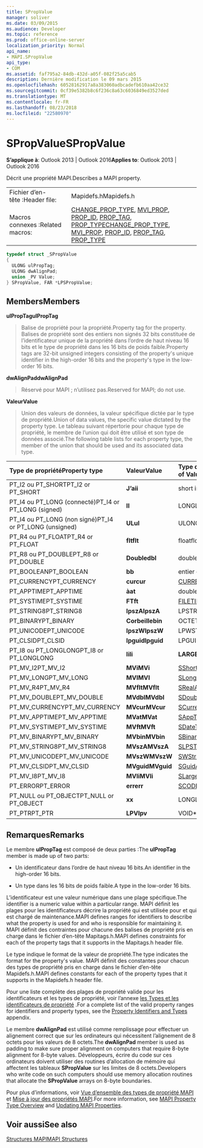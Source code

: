 ```yaml
---
title: SPropValue
manager: soliver
ms.date: 03/09/2015
ms.audience: Developer
ms.topic: reference
ms.prod: office-online-server
localization_priority: Normal
api_name:
- MAPI.SPropValue
api_type:
- COM
ms.assetid: faf795a2-84db-432d-a05f-082f25a5cab5
description: Dernière modification le 09 mars 2015
ms.openlocfilehash: 60528162917a8a383060adbcadefb610aa42ce32
ms.sourcegitcommit: 0cf39e5382b8c6f236c8a63c6036849ed3527ded
ms.translationtype: MT
ms.contentlocale: fr-FR
ms.lasthandoff: 08/23/2018
ms.locfileid: "22580970"
---
```

# <a name="spropvalue"></a><span data-ttu-id="b8116-103">SPropValue</span><span class="sxs-lookup"><span data-stu-id="b8116-103">SPropValue</span></span>

  
  
<span data-ttu-id="b8116-104">**S’applique à**: Outlook 2013 | Outlook 2016</span><span class="sxs-lookup"><span data-stu-id="b8116-104">**Applies to**: Outlook 2013 | Outlook 2016</span></span> 
  
<span data-ttu-id="b8116-105">Décrit une propriété MAPI.</span><span class="sxs-lookup"><span data-stu-id="b8116-105">Describes a MAPI property.</span></span>
  
|||
|:-----|:-----|
|<span data-ttu-id="b8116-106">Fichier d’en-tête :</span><span class="sxs-lookup"><span data-stu-id="b8116-106">Header file:</span></span>  <br/> |<span data-ttu-id="b8116-107">Mapidefs.h</span><span class="sxs-lookup"><span data-stu-id="b8116-107">Mapidefs.h</span></span>  <br/> |
|<span data-ttu-id="b8116-108">Macros connexes :</span><span class="sxs-lookup"><span data-stu-id="b8116-108">Related macros:</span></span>  <br/> |<span data-ttu-id="b8116-109">[CHANGE_PROP_TYPE](change_prop_type.md), [MVI_PROP](mvi_prop.md), [PROP_ID](prop_id.md), [PROP_TAG](prop_tag.md), [PROP_TYPE](prop_type.md)</span><span class="sxs-lookup"><span data-stu-id="b8116-109">[CHANGE_PROP_TYPE](change_prop_type.md), [MVI_PROP](mvi_prop.md), [PROP_ID](prop_id.md), [PROP_TAG](prop_tag.md), [PROP_TYPE](prop_type.md)</span></span> <br/> |
   
```cpp
typedef struct _SPropValue
{
  ULONG ulPropTag;
  ULONG dwAlignPad;
  union _PV Value;
} SPropValue, FAR *LPSPropValue;

```

## <a name="members"></a><span data-ttu-id="b8116-110">Members</span><span class="sxs-lookup"><span data-stu-id="b8116-110">Members</span></span>

 <span data-ttu-id="b8116-111">**ulPropTag**</span><span class="sxs-lookup"><span data-stu-id="b8116-111">**ulPropTag**</span></span>
  
> <span data-ttu-id="b8116-112">Balise de propriété pour la propriété.</span><span class="sxs-lookup"><span data-stu-id="b8116-112">Property tag for the property.</span></span> <span data-ttu-id="b8116-113">Balises de propriété sont des entiers non signés 32 bits constituée de l’identificateur unique de la propriété dans l’ordre de haut niveau 16 bits et le type de propriété dans les 16 bits de poids faible.</span><span class="sxs-lookup"><span data-stu-id="b8116-113">Property tags are 32-bit unsigned integers consisting of the property's unique identifier in the high-order 16 bits and the property's type in the low-order 16 bits.</span></span>
    
 <span data-ttu-id="b8116-114">**dwAlignPad**</span><span class="sxs-lookup"><span data-stu-id="b8116-114">**dwAlignPad**</span></span>
  
> <span data-ttu-id="b8116-115">Réservé pour MAPI ; n’utilisez pas.</span><span class="sxs-lookup"><span data-stu-id="b8116-115">Reserved for MAPI; do not use.</span></span> 
    
 <span data-ttu-id="b8116-116">**Valeur**</span><span class="sxs-lookup"><span data-stu-id="b8116-116">**Value**</span></span>
  
> <span data-ttu-id="b8116-117">Union des valeurs de données, la valeur spécifique dictée par le type de propriété.</span><span class="sxs-lookup"><span data-stu-id="b8116-117">Union of data values, the specific value dictated by the property type.</span></span> <span data-ttu-id="b8116-118">Le tableau suivant répertorie pour chaque type de propriété, le membre de l’union qui doit être utilisé et son type de données associé.</span><span class="sxs-lookup"><span data-stu-id="b8116-118">The following table lists for each property type, the member of the union that should be used and its associated data type.</span></span>
    
|<span data-ttu-id="b8116-119">**Type de propriété**</span><span class="sxs-lookup"><span data-stu-id="b8116-119">**Property type**</span></span>|<span data-ttu-id="b8116-120">**Valeur**</span><span class="sxs-lookup"><span data-stu-id="b8116-120">**Value**</span></span>|<span data-ttu-id="b8116-121">**Type de données de valeur**</span><span class="sxs-lookup"><span data-stu-id="b8116-121">**Data type of Value**</span></span>|
|:-----|:-----|:-----|
|<span data-ttu-id="b8116-122">PT_I2 ou PT_SHORT</span><span class="sxs-lookup"><span data-stu-id="b8116-122">PT_I2 or PT_SHORT</span></span>  <br/> |<span data-ttu-id="b8116-123">**J’ai**</span><span class="sxs-lookup"><span data-stu-id="b8116-123">**i**</span></span> <br/> |<span data-ttu-id="b8116-124">short int</span><span class="sxs-lookup"><span data-stu-id="b8116-124">short int</span></span>  <br/> |
|<span data-ttu-id="b8116-125">PT_I4 ou PT_LONG (connecté)</span><span class="sxs-lookup"><span data-stu-id="b8116-125">PT_I4 or PT_LONG (signed)</span></span>  <br/> |<span data-ttu-id="b8116-126">**l**</span><span class="sxs-lookup"><span data-stu-id="b8116-126">**l**</span></span> <br/> |<span data-ttu-id="b8116-127">LONG</span><span class="sxs-lookup"><span data-stu-id="b8116-127">LONG</span></span>  <br/> |
|<span data-ttu-id="b8116-128">PT_I4 ou PT_LONG (non signé)</span><span class="sxs-lookup"><span data-stu-id="b8116-128">PT_I4 or PT_LONG (unsigned)</span></span>  <br/> |<span data-ttu-id="b8116-129">**UL**</span><span class="sxs-lookup"><span data-stu-id="b8116-129">**ul**</span></span> <br/> |<span data-ttu-id="b8116-130">ULONG</span><span class="sxs-lookup"><span data-stu-id="b8116-130">ULONG</span></span>  <br/> |
|<span data-ttu-id="b8116-131">PT_R4 ou PT_FLOAT</span><span class="sxs-lookup"><span data-stu-id="b8116-131">PT_R4 or PT_FLOAT</span></span>  <br/> |<span data-ttu-id="b8116-132">**flt**</span><span class="sxs-lookup"><span data-stu-id="b8116-132">**flt**</span></span> <br/> |<span data-ttu-id="b8116-133">float</span><span class="sxs-lookup"><span data-stu-id="b8116-133">float</span></span>  <br/> |
|<span data-ttu-id="b8116-134">PT_R8 ou PT_DOUBLE</span><span class="sxs-lookup"><span data-stu-id="b8116-134">PT_R8 or PT_DOUBLE</span></span>  <br/> |<span data-ttu-id="b8116-135">**Double**</span><span class="sxs-lookup"><span data-stu-id="b8116-135">**dbl**</span></span> <br/> |<span data-ttu-id="b8116-136">double</span><span class="sxs-lookup"><span data-stu-id="b8116-136">double</span></span>  <br/> |
|<span data-ttu-id="b8116-137">PT_BOOLEAN</span><span class="sxs-lookup"><span data-stu-id="b8116-137">PT_BOOLEAN</span></span>  <br/> |<span data-ttu-id="b8116-138">**b**</span><span class="sxs-lookup"><span data-stu-id="b8116-138">**b**</span></span> <br/> |<span data-ttu-id="b8116-139">entier court</span><span class="sxs-lookup"><span data-stu-id="b8116-139">unsigned short int</span></span>  <br/> |
|<span data-ttu-id="b8116-140">PT_CURRENCY</span><span class="sxs-lookup"><span data-stu-id="b8116-140">PT_CURRENCY</span></span>  <br/> |<span data-ttu-id="b8116-141">**cur**</span><span class="sxs-lookup"><span data-stu-id="b8116-141">**cur**</span></span> <br/> |[<span data-ttu-id="b8116-142">CURRENCY</span><span class="sxs-lookup"><span data-stu-id="b8116-142">CURRENCY</span></span>](currency.md) <br/> |
|<span data-ttu-id="b8116-143">PT_APPTIME</span><span class="sxs-lookup"><span data-stu-id="b8116-143">PT_APPTIME</span></span>  <br/> |<span data-ttu-id="b8116-144">**à**</span><span class="sxs-lookup"><span data-stu-id="b8116-144">**at**</span></span> <br/> |<span data-ttu-id="b8116-145">double</span><span class="sxs-lookup"><span data-stu-id="b8116-145">double</span></span>  <br/> |
|<span data-ttu-id="b8116-146">PT_SYSTIME</span><span class="sxs-lookup"><span data-stu-id="b8116-146">PT_SYSTIME</span></span>  <br/> |<span data-ttu-id="b8116-147">**FT**</span><span class="sxs-lookup"><span data-stu-id="b8116-147">**ft**</span></span> <br/> |[<span data-ttu-id="b8116-148">FILETIME</span><span class="sxs-lookup"><span data-stu-id="b8116-148">FILETIME</span></span>](filetime.md) <br/> |
|<span data-ttu-id="b8116-149">PT_STRING8</span><span class="sxs-lookup"><span data-stu-id="b8116-149">PT_STRING8</span></span>  <br/> |<span data-ttu-id="b8116-150">**lpszA**</span><span class="sxs-lookup"><span data-stu-id="b8116-150">**lpszA**</span></span> <br/> |<span data-ttu-id="b8116-151">LPSTR</span><span class="sxs-lookup"><span data-stu-id="b8116-151">LPSTR</span></span>  <br/> |
|<span data-ttu-id="b8116-152">PT_BINARY</span><span class="sxs-lookup"><span data-stu-id="b8116-152">PT_BINARY</span></span>  <br/> |<span data-ttu-id="b8116-153">**Corbeille**</span><span class="sxs-lookup"><span data-stu-id="b8116-153">**bin**</span></span> <br/> |<span data-ttu-id="b8116-154">OCTETS [array]</span><span class="sxs-lookup"><span data-stu-id="b8116-154">BYTE [array]</span></span>  <br/> |
|<span data-ttu-id="b8116-155">PT_UNICODE</span><span class="sxs-lookup"><span data-stu-id="b8116-155">PT_UNICODE</span></span>  <br/> |<span data-ttu-id="b8116-156">**lpszW**</span><span class="sxs-lookup"><span data-stu-id="b8116-156">**lpszW**</span></span> <br/> |<span data-ttu-id="b8116-157">LPWSTR</span><span class="sxs-lookup"><span data-stu-id="b8116-157">LPWSTR</span></span>  <br/> |
|<span data-ttu-id="b8116-158">PT_CLSID</span><span class="sxs-lookup"><span data-stu-id="b8116-158">PT_CLSID</span></span>  <br/> |<span data-ttu-id="b8116-159">**lpguid**</span><span class="sxs-lookup"><span data-stu-id="b8116-159">**lpguid**</span></span> <br/> |<span data-ttu-id="b8116-160">LPGUID</span><span class="sxs-lookup"><span data-stu-id="b8116-160">LPGUID</span></span>  <br/> |
|<span data-ttu-id="b8116-161">PT_I8 ou PT_LONGLONG</span><span class="sxs-lookup"><span data-stu-id="b8116-161">PT_I8 or PT_LONGLONG</span></span>  <br/> |<span data-ttu-id="b8116-162">**li**</span><span class="sxs-lookup"><span data-stu-id="b8116-162">**li**</span></span> <br/> |<span data-ttu-id="b8116-163">**LARGE_INTEGER**</span><span class="sxs-lookup"><span data-stu-id="b8116-163">**LARGE_INTEGER**</span></span> <br/> |
|<span data-ttu-id="b8116-164">PT_MV_I2</span><span class="sxs-lookup"><span data-stu-id="b8116-164">PT_MV_I2</span></span>  <br/> |<span data-ttu-id="b8116-165">**MVi**</span><span class="sxs-lookup"><span data-stu-id="b8116-165">**MVi**</span></span> <br/> |[<span data-ttu-id="b8116-166">SShortArray</span><span class="sxs-lookup"><span data-stu-id="b8116-166">SShortArray</span></span>](sshortarray.md) <br/> |
|<span data-ttu-id="b8116-167">PT_MV_LONG</span><span class="sxs-lookup"><span data-stu-id="b8116-167">PT_MV_LONG</span></span>  <br/> |<span data-ttu-id="b8116-168">**MVI**</span><span class="sxs-lookup"><span data-stu-id="b8116-168">**MVI**</span></span> <br/> |[<span data-ttu-id="b8116-169">SLongArray</span><span class="sxs-lookup"><span data-stu-id="b8116-169">SLongArray</span></span>](slongarray.md) <br/> |
|<span data-ttu-id="b8116-170">PT_MV_R4</span><span class="sxs-lookup"><span data-stu-id="b8116-170">PT_MV_R4</span></span>  <br/> |<span data-ttu-id="b8116-171">**MVflt**</span><span class="sxs-lookup"><span data-stu-id="b8116-171">**MVflt**</span></span> <br/> |[<span data-ttu-id="b8116-172">SRealArray</span><span class="sxs-lookup"><span data-stu-id="b8116-172">SRealArray</span></span>](srealarray.md) <br/> |
|<span data-ttu-id="b8116-173">PT_MV_DOUBLE</span><span class="sxs-lookup"><span data-stu-id="b8116-173">PT_MV_DOUBLE</span></span>  <br/> |<span data-ttu-id="b8116-174">**MVdbl**</span><span class="sxs-lookup"><span data-stu-id="b8116-174">**MVdbl**</span></span> <br/> |[<span data-ttu-id="b8116-175">SDoubleArray</span><span class="sxs-lookup"><span data-stu-id="b8116-175">SDoubleArray</span></span>](sdoublearray.md) <br/> |
|<span data-ttu-id="b8116-176">PT_MV_CURRENCY</span><span class="sxs-lookup"><span data-stu-id="b8116-176">PT_MV_CURRENCY</span></span>  <br/> |<span data-ttu-id="b8116-177">**MVcur**</span><span class="sxs-lookup"><span data-stu-id="b8116-177">**MVcur**</span></span> <br/> |[<span data-ttu-id="b8116-178">SCurrencyArray</span><span class="sxs-lookup"><span data-stu-id="b8116-178">SCurrencyArray</span></span>](scurrencyarray.md) <br/> |
|<span data-ttu-id="b8116-179">PT_MV_APPTIME</span><span class="sxs-lookup"><span data-stu-id="b8116-179">PT_MV_APPTIME</span></span>  <br/> |<span data-ttu-id="b8116-180">**MVat**</span><span class="sxs-lookup"><span data-stu-id="b8116-180">**MVat**</span></span> <br/> |[<span data-ttu-id="b8116-181">SAppTimeArray</span><span class="sxs-lookup"><span data-stu-id="b8116-181">SAppTimeArray</span></span>](sapptimearray.md) <br/> |
|<span data-ttu-id="b8116-182">PT_MV_SYSTIME</span><span class="sxs-lookup"><span data-stu-id="b8116-182">PT_MV_SYSTIME</span></span>  <br/> |<span data-ttu-id="b8116-183">**MVft**</span><span class="sxs-lookup"><span data-stu-id="b8116-183">**MVft**</span></span> <br/> |[<span data-ttu-id="b8116-184">SDateTimeArray</span><span class="sxs-lookup"><span data-stu-id="b8116-184">SDateTimeArray</span></span>](sdatetimearray.md) <br/> |
|<span data-ttu-id="b8116-185">PT_MV_BINARY</span><span class="sxs-lookup"><span data-stu-id="b8116-185">PT_MV_BINARY</span></span>  <br/> |<span data-ttu-id="b8116-186">**MVbin**</span><span class="sxs-lookup"><span data-stu-id="b8116-186">**MVbin**</span></span> <br/> |[<span data-ttu-id="b8116-187">SBinaryArray</span><span class="sxs-lookup"><span data-stu-id="b8116-187">SBinaryArray</span></span>](sbinaryarray.md) <br/> |
|<span data-ttu-id="b8116-188">PT_MV_STRING8</span><span class="sxs-lookup"><span data-stu-id="b8116-188">PT_MV_STRING8</span></span>  <br/> |<span data-ttu-id="b8116-189">**MVszA**</span><span class="sxs-lookup"><span data-stu-id="b8116-189">**MVszA**</span></span> <br/> |[<span data-ttu-id="b8116-190">SLPSTRArray</span><span class="sxs-lookup"><span data-stu-id="b8116-190">SLPSTRArray</span></span>](slpstrarray.md) <br/> |
|<span data-ttu-id="b8116-191">PT_MV_UNICODE</span><span class="sxs-lookup"><span data-stu-id="b8116-191">PT_MV_UNICODE</span></span>  <br/> |<span data-ttu-id="b8116-192">**MVszW**</span><span class="sxs-lookup"><span data-stu-id="b8116-192">**MVszW**</span></span> <br/> |[<span data-ttu-id="b8116-193">SWStringArray</span><span class="sxs-lookup"><span data-stu-id="b8116-193">SWStringArray</span></span>](swstringarray.md) <br/> |
|<span data-ttu-id="b8116-194">PT_MV_CLSID</span><span class="sxs-lookup"><span data-stu-id="b8116-194">PT_MV_CLSID</span></span>  <br/> |<span data-ttu-id="b8116-195">**MVguid**</span><span class="sxs-lookup"><span data-stu-id="b8116-195">**MVguid**</span></span> <br/> |[<span data-ttu-id="b8116-196">SGuidArray</span><span class="sxs-lookup"><span data-stu-id="b8116-196">SGuidArray</span></span>](sguidarray.md) <br/> |
|<span data-ttu-id="b8116-197">PT_MV_I8</span><span class="sxs-lookup"><span data-stu-id="b8116-197">PT_MV_I8</span></span>  <br/> |<span data-ttu-id="b8116-198">**MVli**</span><span class="sxs-lookup"><span data-stu-id="b8116-198">**MVli**</span></span> <br/> |[<span data-ttu-id="b8116-199">SLargeIntegerArray</span><span class="sxs-lookup"><span data-stu-id="b8116-199">SLargeIntegerArray</span></span>](slargeintegerarray.md) <br/> |
|<span data-ttu-id="b8116-200">PT_ERROR</span><span class="sxs-lookup"><span data-stu-id="b8116-200">PT_ERROR</span></span>  <br/> |<span data-ttu-id="b8116-201">**err**</span><span class="sxs-lookup"><span data-stu-id="b8116-201">**err**</span></span> <br/> |[<span data-ttu-id="b8116-202">SCODE</span><span class="sxs-lookup"><span data-stu-id="b8116-202">SCODE</span></span>](scode.md) <br/> |
|<span data-ttu-id="b8116-203">PT_NULL ou PT_OBJECT</span><span class="sxs-lookup"><span data-stu-id="b8116-203">PT_NULL or PT_OBJECT</span></span>  <br/> |<span data-ttu-id="b8116-204">**x**</span><span class="sxs-lookup"><span data-stu-id="b8116-204">**x**</span></span> <br/> |<span data-ttu-id="b8116-205">LONG</span><span class="sxs-lookup"><span data-stu-id="b8116-205">LONG</span></span>  <br/> |
|<span data-ttu-id="b8116-206">PT_PTR</span><span class="sxs-lookup"><span data-stu-id="b8116-206">PT_PTR</span></span>  <br/> |<span data-ttu-id="b8116-207">**LPV**</span><span class="sxs-lookup"><span data-stu-id="b8116-207">**lpv**</span></span> <br/> |<span data-ttu-id="b8116-208">VOID\*</span><span class="sxs-lookup"><span data-stu-id="b8116-208">VOID \*</span></span>  <br/> |
   
## <a name="remarks"></a><span data-ttu-id="b8116-209">Remarques</span><span class="sxs-lookup"><span data-stu-id="b8116-209">Remarks</span></span>

<span data-ttu-id="b8116-210">Le membre **ulPropTag** est composé de deux parties :</span><span class="sxs-lookup"><span data-stu-id="b8116-210">The **ulPropTag** member is made up of two parts:</span></span> 
  
- <span data-ttu-id="b8116-211">Un identificateur dans l’ordre de haut niveau 16 bits.</span><span class="sxs-lookup"><span data-stu-id="b8116-211">An identifier in the high-order 16 bits.</span></span>
    
- <span data-ttu-id="b8116-212">Un type dans les 16 bits de poids faible.</span><span class="sxs-lookup"><span data-stu-id="b8116-212">A type in the low-order 16 bits.</span></span>
    
<span data-ttu-id="b8116-213">L’identificateur est une valeur numérique dans une plage spécifique.</span><span class="sxs-lookup"><span data-stu-id="b8116-213">The identifier is a numeric value within a particular range.</span></span> <span data-ttu-id="b8116-214">MAPI définit les plages pour les identificateurs décrire la propriété qui est utilisée pour et qui est chargé de maintenance.</span><span class="sxs-lookup"><span data-stu-id="b8116-214">MAPI defines ranges for identifiers to describe what the property is used for and who is responsible for maintaining it.</span></span> <span data-ttu-id="b8116-215">MAPI définit des contraintes pour chacune des balises de propriété pris en charge dans le fichier d’en-tête Mapitags.h.</span><span class="sxs-lookup"><span data-stu-id="b8116-215">MAPI defines constraints for each of the property tags that it supports in the Mapitags.h header file.</span></span>
  
<span data-ttu-id="b8116-216">Le type indique le format de la valeur de propriété.</span><span class="sxs-lookup"><span data-stu-id="b8116-216">The type indicates the format for the property's value.</span></span> <span data-ttu-id="b8116-217">MAPI définit des constantes pour chacun des types de propriété pris en charge dans le fichier d’en-tête Mapidefs.h.</span><span class="sxs-lookup"><span data-stu-id="b8116-217">MAPI defines constants for each of the property types that it supports in the Mapidefs.h header file.</span></span> 
  
<span data-ttu-id="b8116-218">Pour une liste complète des plages de propriété valide pour les identificateurs et les types de propriété, voir l’annexe [les Types et les identificateurs de propriété](property-identifiers-and-types.md) .</span><span class="sxs-lookup"><span data-stu-id="b8116-218">For a complete list of the valid property ranges for identifiers and property types, see the [Property Identifiers and Types](property-identifiers-and-types.md) appendix.</span></span> 
  
<span data-ttu-id="b8116-219">Le membre **dwAlignPad** est utilisé comme remplissage pour effectuer un alignement correct que sur les ordinateurs qui nécessitent l’alignement de 8 octets pour les valeurs de 8 octets.</span><span class="sxs-lookup"><span data-stu-id="b8116-219">The **dwAlignPad** member is used as padding to make sure proper alignment on computers that require 8-byte alignment for 8-byte values.</span></span> <span data-ttu-id="b8116-220">Développeurs, écrire du code sur ces ordinateurs doivent utiliser des routines d’allocation de mémoire qui affectent les tableaux **SPropValue** sur les limites de 8 octets.</span><span class="sxs-lookup"><span data-stu-id="b8116-220">Developers who write code on such computers should use memory allocation routines that allocate the **SPropValue** arrays on 8-byte boundaries.</span></span> 
  
<span data-ttu-id="b8116-221">Pour plus d’informations, voir [Vue d’ensemble des types de propriété MAPI](mapi-property-type-overview.md) et [Mise à jour des propriétés MAPI](updating-mapi-properties.md).</span><span class="sxs-lookup"><span data-stu-id="b8116-221">For more information, see [MAPI Property Type Overview](mapi-property-type-overview.md) and [Updating MAPI Properties](updating-mapi-properties.md).</span></span> 
  
## <a name="see-also"></a><span data-ttu-id="b8116-222">Voir aussi</span><span class="sxs-lookup"><span data-stu-id="b8116-222">See also</span></span>



[<span data-ttu-id="b8116-223">Structures MAPI</span><span class="sxs-lookup"><span data-stu-id="b8116-223">MAPI Structures</span></span>](mapi-structures.md)


